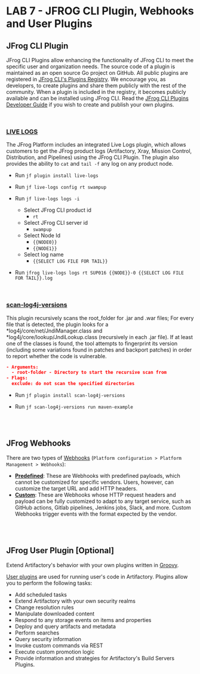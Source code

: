 # LAB 7 - JFROG CLI Plugin, Webhooks and User Plugins

## JFrog CLI Plugin
JFrog CLI Plugins allow enhancing the functionality of JFrog CLI to meet the specific user and organization needs. The source code of a plugin is maintained as an open source Go project on GitHub. All public plugins are registered in [JFrog CLI's Plugins Registry](https://github.com/jfrog/jfrog-cli-plugins-reg). We encourage you, as developers, to create plugins and share them publicly with the rest of the community. When a plugin is included in the registry, it becomes publicly available and can be installed using JFrog CLI. Read the [JFrog CLI Plugins Developer Guide](https://github.com/jfrog/jfrog-cli/blob/v2/guides/jfrog-cli-plugins-developer-guide.md#JFrog-CLI-Plugin-Developer-Guide) if you wish to create and publish your own plugins.

<br />


### [LIVE LOGS](https://github.com/jfrog/live-logs#readme)
The JFrog Platform includes an integrated Live Logs plugin, which allows customers to get the JFrog product logs (Artifactory, Xray, Mission Control, Distribution, and Pipelines) using the JFrog CLI Plugin. The plugin also provides the ability to `cat` and `tail -f` any log on any product node.

- Run ``jf plugin install live-logs``

- Run ``jf live-logs config rt swampup``

- Run ``jf live-logs logs -i``
    - Select JFrog CLI product id
        - `rt`
    - Select JFrog CLI server id
        - `swampup`
    - Select Node Id
        - `{{NODE0}}`
        - `{{NODE1}}`
    - Select log name
        - `{{SELECT LOG FILE FOR TAIL}}`

- Run ``jfrog live-logs logs rt SUP016 {{NODE}}-0 {{SELECT LOG FILE FOR TAIL}}.log``

<br />

### [scan-log4j-versions](https://github.com/jfrog/log4j-tools/tree/main/scan_log4j_versions/jfrog_cli_plugin#readme)
This plugin recursively scans the root_folder for .jar and .war files; For every file that is detected, the plugin looks for a *log4j/core/net/JndiManager.class and *log4j/core/lookup/JndiLookup.class (recursively in each .jar file). If at least one of the classes is found, the tool attempts to fingerprint its version (including some variations found in patches and backport patches) in order to report whether the code is vulnerable.

```json
- Arguments:
  - root-folder - Directory to start the recursive scan from
- Flags:
  exclude: do not scan the specified directories
```

- Run ``jf plugin install scan-log4j-versions``

- Run ``jf scan-log4j-versions run maven-example``

<br />
<br />



## JFrog Webhooks

There are two types of [Webhooks](https://jfrog.com/help/r/jfrog-platform-administration-documentation/webhooks) (`Platform configuration > Platform Management > Webhooks`):
- **[Predefined](https://jfrog.com/help/r/jfrog-platform-administration-documentation/predefined-webhooks)**: These are Webhooks with predefined payloads, which cannot be customized for specific vendors. Users, however, can customize the target URL and add HTTP headers.
- **[Custom](https://jfrog.com/help/r/jfrog-platform-administration-documentation/custom-webhooks)**: These are Webhooks whose HTTP request headers and payload can be fully customized to adapt to any target service, such as GitHub actions, Gitlab pipelines, Jenkins jobs, Slack, and more. Custom Webhooks trigger events with the format expected by the vendor.

<br />
<br />

## JFrog User Plugin [Optional]

Extend Artifactory's behavior with your own plugins written in [Groovy](http://groovy-lang.org/).

[User plugins](https://jfrog.com/help/r/jfrog-integrations-documentation/user-plugins) are used for running user's code in Artifactory. Plugins allow you to perform the following tasks:
- Add scheduled tasks
- Extend Artifactory with your own security realms
- Change resolution rules 
- Manipulate downloaded content 
- Respond to any storage events on items and properties 
- Deploy and query artifacts and metadata 
- Perform searches 
- Query security information 
- Invoke custom commands via REST 
- Execute custom promotion logic 
- Provide information and strategies for Artifactory's Build Servers Plugins.


